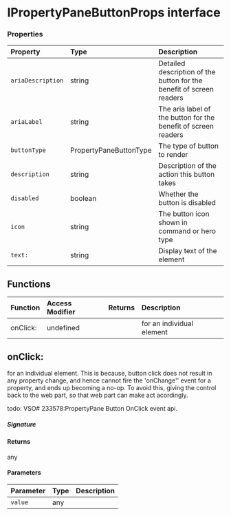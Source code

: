 # IPropertyPaneButtonProps interface





### Properties

| Property	   | Type	| Description|
|:-------------|:-------|:-----------|
|`ariaDescription`      | string | Detailed description of the button for the benefit of screen readers |
|`ariaLabel`      | string | The aria label of the button for the benefit of screen readers |
|`buttonType`      | PropertyPaneButtonType | The type of button to render |
|`description`      | string | Description of the action this button takes |
|`disabled`      | boolean | Whether the button is disabled |
|`icon`      | string | The button icon shown in command or hero type |
|`text:`      | string | Display text of the element |





## Functions

| Function	   | Access Modifier | Returns	| Description|
|:-------------|:----|:-------|:-----------|
|onClick:      | undefined | | for an individual element |


## onClick:

for an individual element. This is because, button click does not result in any property change, and hence 
cannot fire the 'onChange'' event for a property, and ends up becoming a no-op. To avoid this, giving the 
control back to the web part, so that web part can make act acordingly. 
 
todo: VSO# 233578:PropertyPane Button OnClick event api.

##### Signature

#### Returns
any

#### Parameters


| Parameter	   | Type    | Description |
|:-------------|:---------------|:------------|
| `value`    | any |  |

